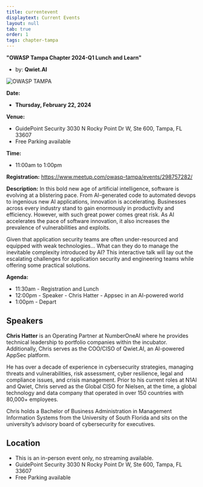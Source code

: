 ```yaml
---
title: currentevent
displaytext: Current Events
layout: null
tab: true
order: 1
tags: chapter-tampa
---
```


**"OWASP Tampa Chapter 2024-Q1 Lunch and Learn"** 

* by: **Qwiet.AI**


![OWASP TAMPA](/assets/image/owaspTampa.jpeg)

**Date:**
  - **Thursday, February 22, 2024**

**Venue:**
  * GuidePoint Security 3030 N Rocky Point Dr W, Ste 600, Tampa, FL 33607
  * Free Parking available

**Time:**
  * 11:00am to 1:00pm

**Registration:**
https://www.meetup.com/owasp-tampa/events/298757282/

**Description:** In this bold new age of artificial intelligence, software is evolving at a blistering pace. From AI-generated code to automated devops to ingenious new AI applications, innovation is accelerating. Businesses across every industry stand to gain enormously in productivity and efficiency. However, with such great power comes great risk. As AI accelerates the pace of software innovation, it also increases the prevalence of vulnerabilities and exploits.

Given that application security teams are often under-resourced and equipped with weak technologies... What can they do to manage the inevitable complexity introduced by AI? This interactive talk will lay out the escalating challenges for application security and engineering teams while offering some practical solutions.

**Agenda:**
* 11:30am - Registration and Lunch
* 12:00pm - Speaker - Chris Hatter - Appsec in an AI-powered world
* 1:00pm - Depart

## Speakers
**Chris Hatter** is an Operating Partner at NumberOneAI where he provides technical leadership to portfolio companies within the incubator. Additionally, Chris serves as the COO/CISO of Qwiet.AI, an AI-powered AppSec platform.

He has over a decade of experience in cybersecurity strategies, managing threats and vulnerabilities, risk assessment, cyber resilience, legal and compliance issues, and crisis management. Prior to his current roles at N1AI and Qwiet, Chris served as the Global CISO for Nielsen, at the time, a global technology and data company that operated in over 150 countries with 80,000+ employees.

Chris holds a Bachelor of Business Administration in Management Information Systems from the University of South Florida and sits on the university’s advisory board of cybersecurity for executives.


## Location
* This is an in-person event only, no streaming available.
* GuidePoint Security 3030 N Rocky Point Dr W, Ste 600, Tampa, FL 33607
* Free Parking available

